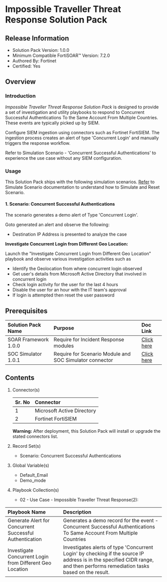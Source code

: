 # Impossible Traveller Threat Response Solution Pack

## Release Information

- Solution Pack Version: 1.0.0
- Minimum Compatible FortiSOAR™ Version: 7.2.0
- Authored By: Fortinet
- Certified: Yes

## Overview

### Introduction

*Impossible Traveller Threat Response Solution Pack* is designed to provide a set of investigation and utility playbooks to respond to Concurrent Successful Authentications To the Same Account From Multiple Countries. These events are typically picked up by SIEM.

Configure SIEM ingestion using connectors such as Fortinet FortiSIEM. The ingestion process creates an alert of type 'Concurrent Login' and manually triggers the response workflow.

Refer to Simulation Scenario - 'Concurrent Successful Authentications' to experience the use case without any SIEM configuration.

### Usage

This Solution Pack ships with the following simulation scenarios. [Refer](https://github.com/fortinet-fortisoar/solution-pack-soc-simulator/blob/develop/docs/solution-pack-guide.md/?target=_blank) to Simulate Scenario documentation to understand how to Simulate and Reset Scenario.

#### 1. Scenario: Concurrent Successful Authentications

The scenario generates a demo alert of Type 'Concurrent Login'.

Goto generated an alert and observe the following:

- Destination IP Address is presented to analyze the case

**Investigate Concurrent Login from Different Geo Location:**

Launch the "Investigate Concurrent Login from Different Geo Location" playbook and observe various investigation activities such as

- Identify the Geolocation from where concurrent login observed
- Get user's details from Microsoft Active Directory that involved in concurrent login
- Check login activity for the user for the last 4 hours
- Disable the user for an hour with the IT team's approval
- If login is attempted then reset the user password

## Prerequisites

|**Solution Pack Name**|**Purpose**|**Doc Link**|
| :- | :- | :- |
|SOAR Framework 1.0.0|Require for Incident Response modules|[Click here](https://github.com/fortinet-fortisoar/solution-pack-soar-framework/blob/develop/README.md)|
|SOC Simulator 1.0.1|Require for Scenario Module and SOC Simulator connector| [Click here](https://github.com/fortinet-fortisoar/solution-pack-soc-simulator/blob/develop/README.md)|

## Contents

1. Connector(s)

    |**Sr. No**|**Connector**|
    | :- | :- |
    |1|Microsoft Active Directory|
    |2|Fortinet FortiSIEM|

     **Warning:** After deployment, this Solution Pack will install or upgrade the stated connectors list.

2. Record Set(s)

    - Scenario: Concurrent Successful Authentications

3. Global Variable(s)

    - Default_Email
    - Demo_mode

4. Playbook Collection(s)
    - 02 - Use Case - Impossible Traveller Threat Response(2):

|**Playbook Name**|**Description**|
| :- | :- |
|Generate Alert for Concurrent Successful Authentication | Generates a demo record for the event - Concurrent Successful Authentications To Same Account From Multiple Countries|
|Investigate Concurrent Login from Different Geo Location | Investigates alerts of type 'Concurrent Login' by checking if the source IP address is in the specified CIDR range, and then performs remediation tasks based on the result.|
